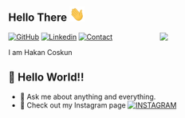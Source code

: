 <h2> Hello There <img src="https://raw.githubusercontent.com/ABSphreak/ABSphreak/master/gifs/Hi.gif" width="30px"></h2>

<img align="right" src="https://github.com/rajput2107/rajput2107/blob/master/Assets/Developer.gif" width='200'/>

[![GitHub](https://img.shields.io/badge/SUPPORT%20AT-GITHUB-blue?style=for-the-badge&logo=github)](https://github.com/hakancoskun11) [![Linkedin](https://img.shields.io/badge/MY%20PROFILE-Linkedin-blue?style=for-the-badge&logo=github)](https://www.linkedin.com/in/hakancoskun11/-g%C3%BCl%C5%9Fen/) 
 [![Contact](https://img.shields.io/badge/CONTACT-GMAIL-yellow?style=for-the-badge&logo=gmail&logoColor=white)](mailto:m.hakancoskun360@gmail.com)
 
I am Hakan Coskun


## 🤔 Hello World!! 
- 💬 Ask me about anything and everything.
- 🎯 Check out my Instagram page [![INSTAGRAM](https://img.shields.io/badge/FOLLOW%20ME-Instagram-green&logo=instagram&logoColor=white)](https://www.instagram.com/vhakancoskun/)


